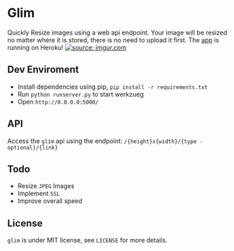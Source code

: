 Glim
====
Quickly Resize images using a web api endpoint. Your image will be resized no matter where it is stored, there is no need to upload it first. The [app](http://glim.herokuapp.com/) is running on Heroku!
<a href="http://imgur.com/z6VSeN6"><img src="http://i.imgur.com/z6VSeN6.png" title="source: imgur.com" /></a>
## Dev Enviroment
 - Install dependencies using pip, `pip install -r requirements.txt`
 - Run `python runserver.py` to start werkzueg
 - Open `http://0.0.0.0:5000/`

## API
Access the `glim` api using the endpoint: `/{height}x{width}/{type - optional}/{link}`

## Todo
 - Resize `JPEG` Images
 - Implement `SSL`
 - Improve overall speed

## License
`glim` is  under MIT license, see `LICENSE` for more details.

